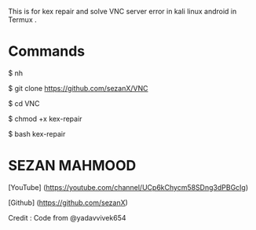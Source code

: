 This is for kex repair and solve VNC server error in kali linux android in Termux . 

# Commands
$ nh

$ git clone https://github.com/sezanX/VNC

$ cd VNC

$ chmod +x kex-repair

$ bash kex-repair 




# SEZAN MAHMOOD
[YouTube] (https://youtube.com/channel/UCp6kChycm58SDng3dPBGcIg)

[Github] (https://github.com/sezanX)




Credit :
Code from @yadavvivek654
